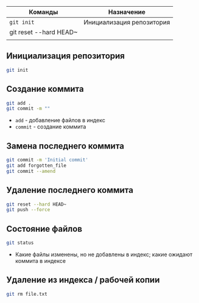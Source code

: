 
| Команды                | Назначение                |
| ---------------------- | ------------------------- |
| `git init`             | Инициализация репозитория |
| git reset --hard HEAD~ |                           |
|                        |                           |
## Инициализация репозитория

```sh
git init
```

## Создание коммита

```sh
git add .
git commit -m ""
```
- `add` - добавление файлов в индекс
- `commit` - создание коммита

## Замена последнего коммита

```sh
git commit -m 'Initial commit'
git add forgotten_file
git commit --amend
```

## Удаление последнего коммита

```sh
git reset --hard HEAD~
git push --force
```

## Состояние файлов

```sh
git status
```
- Какие файлы изменены, но не добавлены в индекс; какие ожидают коммита в индексе

## Удаление из индекса / рабочей копии

```sh
git rm file.txt
```

